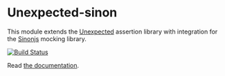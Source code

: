 # Unexpected-sinon

This module extends the
[Unexpected](https://github.com/unexpectedjs/unexpected) assertion
library with integration for the [Sinonjs](http://sinonjs.org/)
mocking library.

[![Build Status](https://github.com/unexpectedjs/unexpected-sinon/workflows/Tests/badge.svg)](https://github.com/unexpectedjs/unexpected-sinon)

Read [the documentation](https://unexpectedjs.github.io/unexpected-sinon/).
